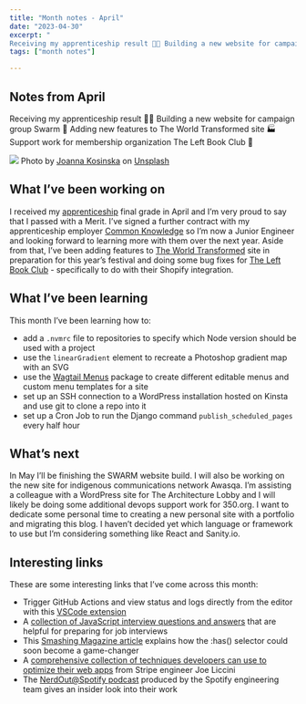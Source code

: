 ```yaml
---
title: "Month notes - April"
date: "2023-04-30"
excerpt: "
Receiving my apprenticeship result 👩‍🎓 Building a new website for campaign group Swarm 🐝 Adding new features to The World Transformed site 🏭 Support work for membership organization The Left Book Club 📕"
tags: ["month notes"]

---
```


<article>
<h1> Notes from April </h1>

Receiving my apprenticeship result 👩‍🎓 Building a new website for campaign group Swarm 🐝 Adding new features to The World Transformed site 🏭 Support work for membership organization The Left Book Club 📕

![](https://images.unsplash.com/photo-1521011745117-f4395db2564b?ixlib=rb-4.0.3&ixid=MnwxMjA3fDB8MHxwaG90by1wYWdlfHx8fGVufDB8fHx8&auto=format&fit=crop&w=1769&q=80)
Photo by <a href="https://unsplash.com/@joannakosinska?utm_source=unsplash&utm_medium=referral&utm_content=creditCopyText">Joanna Kosinska</a> on <a href="https://unsplash.com/photos/AftsBzZKK20?utm_source=unsplash&utm_medium=referral&utm_content=creditCopyText">Unsplash</a>

<h2> What I’ve been working on </h2>

I received my [apprenticeship](https://findapprenticeshiptraining.apprenticeships.education.gov.uk/courses/2) final grade in April and I’m very proud to say that I passed with a Merit. I’ve signed a further contract with my apprenticeship employer [Common Knowledge](https://commonknowledge.coop/) so I’m now a Junior Engineer and looking forward to learning more with them over the next year.
Aside from that, I’ve been adding features to [The World Transformed](https://theworldtransformed.org/) site in preparation for this year’s festival and doing some bug fixes for [The Left Book Club](https://leftbookclub.com/) - specifically to do with their Shopify integration.

<h2> What I’ve been learning </h2>

This month I’ve been learning how to:

- add a `.nvmrc` file to repositories to specify which Node version should be used with a project
- use the `linearGradient` element to recreate a Photoshop gradient map with an SVG
- use the [Wagtail Menus](https://wagtailmenus.readthedocs.io/en/stable/index.html) package to create different editable menus and custom menu templates for a site
- set up an SSH connection to a WordPress installation hosted on Kinsta and use git to clone a repo into it
- set up a Cron Job to run the Django command `publish_scheduled_pages` every half hour

<h2> What’s next </h2>

In May I’ll be finishing the SWARM website build. I will also be working on the new site for indigenous communications network Awasqa. I’m assisting a colleague with a WordPress site for The Architecture Lobby and I will likely be doing some additional devops support work for 350.org. I want to dedicate some personal time to creating a new personal site with a portfolio and migrating this blog. I haven’t decided yet which language or framework to use but I’m considering something like React and Sanity.io.

<h2> Interesting links </h2>

These are some interesting links that I’ve come across this month:

- Trigger GitHub Actions and view status and logs directly from the editor with this [VSCode extension](https://marketplace.visualstudio.com/items?itemName=github.vscode-github-actions)
- A [collection of JavaScript interview questions and answers](https://github.com/sudheerj/javascript-interview-questions) that are helpful for preparing for job interviews
- This [Smashing Magazine article](https://www.smashingmagazine.com/2023/01/level-up-css-skills-has-selector) explains how the :has() selector could soon become a game-changer
- A [comprehensive collection of techniques developers can use to optimize their web apps](https://www.webperf.tips/) from Stripe engineer Joe Liccini
- The [NerdOut@Spotify podcast](https://open.spotify.com/show/5eXZwvvxt3K2dxha3BSaAe) produced by the Spotify engineering team gives an insider look into their work
</article>
